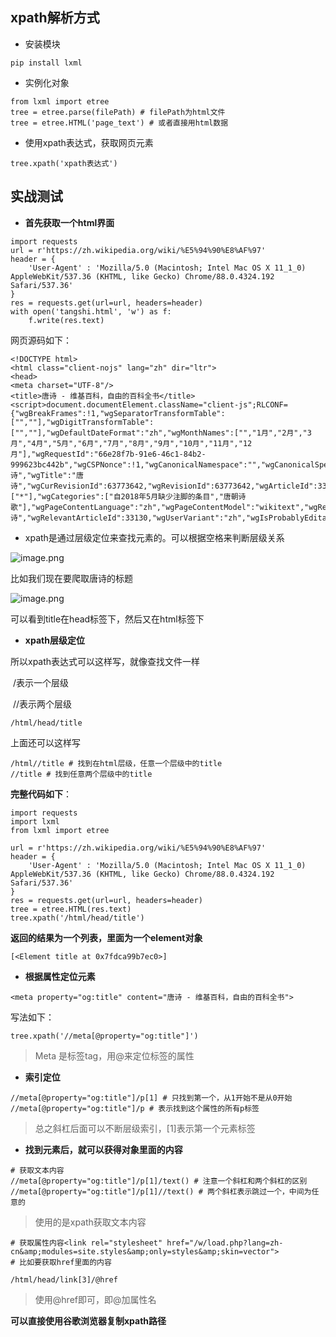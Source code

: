 ## xpath解析方式

- 安装模块

```
pip install lxml
```

- 实例化对象

```
from lxml import etree
tree = etree.parse(filePath) # filePath为html文件
tree = etree.HTML('page_text') # 或者直接用html数据
```

- 使用xpath表达式，获取网页元素

```
tree.xpath('xpath表达式')
```

## 实战测试

- **首先获取一个html界面**

```
import requests
url = r'https://zh.wikipedia.org/wiki/%E5%94%90%E8%AF%97'
header = {
    'User-Agent' : 'Mozilla/5.0 (Macintosh; Intel Mac OS X 11_1_0) AppleWebKit/537.36 (KHTML, like Gecko) Chrome/88.0.4324.192 Safari/537.36'
}
res = requests.get(url=url, headers=header)
with open('tangshi.html', 'w') as f:
    f.write(res.text)
```

网页源码如下：

```
<!DOCTYPE html>
<html class="client-nojs" lang="zh" dir="ltr">
<head>
<meta charset="UTF-8"/>
<title>唐诗 - 维基百科，自由的百科全书</title>
<script>document.documentElement.className="client-js";RLCONF={"wgBreakFrames":!1,"wgSeparatorTransformTable":["",""],"wgDigitTransformTable":["",""],"wgDefaultDateFormat":"zh","wgMonthNames":["","1月","2月","3月","4月","5月","6月","7月","8月","9月","10月","11月","12月"],"wgRequestId":"66e28f7b-91e6-46c1-84b2-999623bc442b","wgCSPNonce":!1,"wgCanonicalNamespace":"","wgCanonicalSpecialPageName":!1,"wgNamespaceNumber":0,"wgPageName":"唐诗","wgTitle":"唐诗","wgCurRevisionId":63773642,"wgRevisionId":63773642,"wgArticleId":33130,"wgIsArticle":!0,"wgIsRedirect":!1,"wgAction":"view","wgUserName":null,"wgUserGroups":["*"],"wgCategories":["自2018年5月缺少注脚的条目","唐朝诗歌"],"wgPageContentLanguage":"zh","wgPageContentModel":"wikitext","wgRelevantPageName":"唐诗","wgRelevantArticleId":33130,"wgUserVariant":"zh","wgIsProbablyEditable":!0,"wgRelevantPageIsProbablyEditable":!0,"wgRestrictionEdit":
```

- xpath是通过层级定位来查找元素的。可以根据空格来判断层级关系

![image.png](http://ww1.sinaimg.cn/large/005KJzqrgy1gozl4424wgj321e0n8wr6.jpg)

比如我们现在要爬取唐诗的标题

![image.png](http://ww1.sinaimg.cn/large/005KJzqrgy1gozl7k4cpmj30v604agm6.jpg)

可以看到title在head标签下，然后又在html标签下

- **xpath层级定位**

所以xpath表达式可以这样写，就像查找文件一样

​		/表示一个层级

​		//表示两个层级

```
/html/head/title
```

上面还可以这样写

```
/html//title # 找到在html层级，任意一个层级中的title
//title # 找到任意两个层级中的title
```

**完整代码如下**：

```
import requests
import lxml
from lxml import etree

url = r'https://zh.wikipedia.org/wiki/%E5%94%90%E8%AF%97'
header = {
    'User-Agent' : 'Mozilla/5.0 (Macintosh; Intel Mac OS X 11_1_0) AppleWebKit/537.36 (KHTML, like Gecko) Chrome/88.0.4324.192 Safari/537.36'
}
res = requests.get(url=url, headers=header)
tree = etree.HTML(res.text)
tree.xpath('/html/head/title')
```

**返回的结果为一个列表，里面为一个element对象**

```
[<Element title at 0x7fdca99b7ec0>]
```

- **根据属性定位元素**

```
<meta property="og:title" content="唐诗 - 维基百科，自由的百科全书">
```

写法如下：

```
tree.xpath('//meta[@property="og:title"]')
```

> Meta 是标签tag，用@来定位标签的属性

- **索引定位**

```
//meta[@property="og:title"]/p[1] # 只找到第一个，从1开始不是从0开始
//meta[@property="og:title"]/p # 表示找到这个属性的所有p标签
```

> 总之斜杠后面可以不断层级索引，[1]表示第一个元素标签

- **找到元素后，就可以获得对象里面的内容**

```
# 获取文本内容
//meta[@property="og:title"]/p[1]/text() # 注意一个斜杠和两个斜杠的区别
//meta[@property="og:title"]/p[1]//text() # 两个斜杠表示跳过一个，中间为任意的
```

> 使用的是xpath获取文本内容

```
# 获取属性内容<link rel="stylesheet" href="/w/load.php?lang=zh-cn&amp;modules=site.styles&amp;only=styles&amp;skin=vector">
# 比如要获取href里面的内容

/html/head/link[3]/@href
```

> 使用@href即可，即@加属性名

**可以直接使用谷歌浏览器复制xpath路径**

